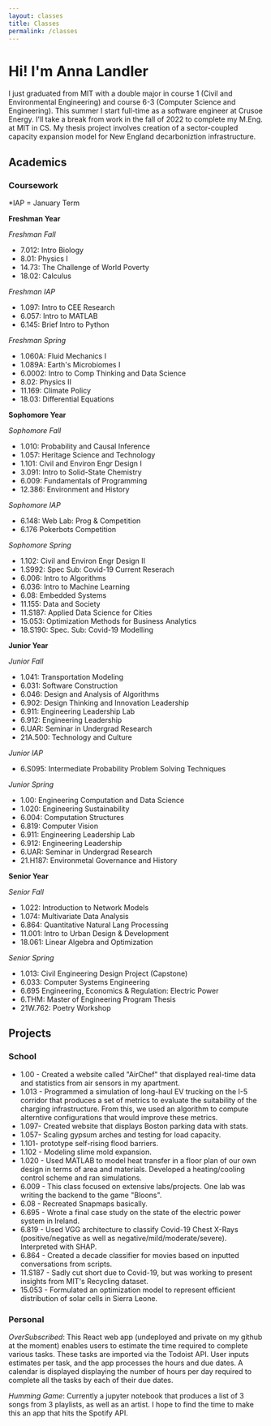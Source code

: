 ```yaml
---
layout: classes
title: Classes
permalink: /classes
---
```


# Hi! I'm Anna Landler

I just graduated from MIT with a double major in course 1 (Civil and Environmental Engineering) and course 6-3 (Computer Science and Engineering). This summer I start full-time as a software engineer at Crusoe Energy. I'll take a break from work in the fall of 2022 to complete my M.Eng. at MIT in CS. My thesis project involves creation of a sector-coupled capacity expansion model for New England decarboniztion infrastructure. 

## Academics

### Coursework
*IAP = January Term

**Freshman Year**

*Freshman Fall*
- 7.012: Intro Biology
- 8.01: Physics I
- 14.73: The Challenge of World Poverty
- 18.02: Calculus 

*Freshman IAP*
- 1.097: Intro to CEE Research
- 6.057: Intro to MATLAB
- 6.145: Brief Intro to Python

*Freshman Spring*
- 1.060A: Fluid Mechanics I
- 1.089A: Earth's Microbiomes I
- 6.0002: Intro to Comp Thinking and Data Science
- 8.02: Physics II
- 11.169: Climate Policy
- 18.03: Differential Equations

**Sophomore Year**

*Sophomore Fall*
- 1.010: Probability and Causal Inference
- 1.057: Heritage Science and Technology
- 1.101: Civil and Environ Engr Design I
- 3.091: Intro to Solid-State Chemistry
- 6.009: Fundamentals of Programming
- 12.386: Environment and History

*Sophomore IAP*
- 6.148: Web Lab: Prog & Competition
- 6.176 Pokerbots Competition

*Sophomore Spring*
- 1.102: Civil and Environ Engr Design II
- 1.S992: Spec Sub: Covid-19 Current Reserach
- 6.006: Intro to Algorithms
- 6.036: Intro to Machine Learning
- 6.08: Embedded Systems
- 11.155: Data and Society
- 11.S187: Applied Data Science for Cities
- 15.053: Optimization Methods for Business Analytics
- 18.S190: Spec. Sub: Covid-19 Modelling

**Junior Year**

*Junior Fall*

- 1.041: Transportation Modeling
- 6.031: Software Construction
- 6.046: Design and Analysis of Algorithms 
- 6.902: Design Thinking and Innovation Leadership
- 6.911: Engineering Leadership Lab
- 6.912: Engineering Leadership
- 6.UAR: Seminar in Undergrad Research
- 21A.500: Technology and Culture

*Junior IAP*

- 6.S095: Intermediate Probability Problem Solving Techniques

*Junior Spring*

- 1.00: Engineering Computation and Data Science
- 1.020: Engineering Sustainability
- 6.004: Computation Structures
- 6.819: Computer Vision
- 6.911: Engineering Leadership Lab
- 6.912: Engineering Leadership
- 6.UAR: Seminar in Undergrad Research
- 21.H187: Environmetal Governance and History

**Senior Year**

*Senior Fall*

- 1.022: Introduction to Network Models	
- 1.074: Multivariate Data Analysis
- 6.864: Quantitative Natural Lang Processing
- 11.001: Intro to Urban Design & Development
- 18.061: Linear Algebra and Optimization

*Senior Spring*

- 1.013: Civil Engineering Design Project (Capstone)
- 6.033: Computer Systems Engineering
- 6.695	Engineering, Economics & Regulation: Electric Power
- 6.THM: Master of Engineering Program Thesis
- 21W.762: Poetry Workshop

## Projects

### School

- 1.00 - Created a website called "AirChef" that displayed real-time data and statistics from air sensors in my apartment.
- 1.013 - Programmed a simulation of long-haul EV trucking on the I-5 corridor that produces a set of metrics to evaluate the suitability of the charging infrastructure. From this, we used an algorithm to compute alterntive configurations that would improve these metrics.
- 1.097- Created website that displays Boston parking data with stats.
- 1.057- Scaling gypsum arches and testing for load capacity.
- 1.101- prototype self-rising flood barriers.
- 1.102 - Modeling slime mold expansion.
- 1.020 - Used MATLAB to model heat transfer in a floor plan of our own design in terms of area and materials. Developed a heating/cooling control scheme and ran simulations.
- 6.009 - This class focused on extensive labs/projects. One lab was writing the backend to the game "Bloons".
- 6.08 - Recreated Snapmaps basically.
- 6.695 - Wrote a final case study on the state of the electric power system in Ireland.
- 6.819 - Used VGG architecture to classify Covid-19 Chest X-Rays (positive/negative as well as negative/mild/moderate/severe). Interpreted with SHAP.
- 6.864 - Created a decade classifier for movies based on inputted conversations from scripts.
- 11.S187 - Sadly cut short due to Covid-19, but was working to present insights from MIT's Recycling dataset.
- 15.053 - Formulated an optimization model to represent efficient distribution of solar cells in Sierra Leone.

### Personal

*OverSubscribed*: This React web app (undeployed and private on my github at the moment) enables users to estimate the time required to complete various tasks. These tasks are imported via the Todoist API. User inputs estimates per task, and the app processes the hours and due dates. A calendar is displayed displaying the number of hours per day required to complete all the tasks by each of their due dates.

*Humming Game*: Currently a jupyter notebook that produces a list of 3 songs from 3 playlists, as well as an artist. I hope to find the time to make this an app that hits the Spotify API.

